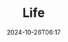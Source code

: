 ---
title: Life
tags: ['🌏Content/Main']
aliases: []
date: 2024-10-26T06:17
description:  
publish: true
---